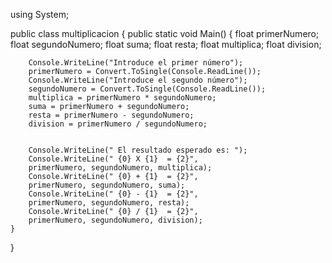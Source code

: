 using System;
 
public class multiplicacion 
{
    public static void Main()
    {
        float primerNumero;
        float segundoNumero;
		float suma;
		float resta;
		float multiplica;
 		float division;
		
        Console.WriteLine("Introduce el primer número");
        primerNumero = Convert.ToSingle(Console.ReadLine());
        Console.WriteLine("Introduce el segundo número");
        segundoNumero = Convert.ToSingle(Console.ReadLine());
		multiplica = primerNumero * segundoNumero;
		suma = primerNumero + segundoNumero;
		resta = primerNumero - segundoNumero;
        division = primerNumero / segundoNumero;
        
		
		Console.WriteLine(" El resultado esperado es: ");
        Console.WriteLine(" {0} X {1}  = {2}", 
		primerNumero, segundoNumero, multiplica);
		Console.WriteLine(" {0} + {1}  = {2}",
		primerNumero, segundoNumero, suma);
		Console.WriteLine(" {0} - {1}  = {2}",
		primerNumero, segundoNumero, resta);
		Console.WriteLine(" {0} / {1}  = {2}",
		primerNumero, segundoNumero, division);
    }
}


